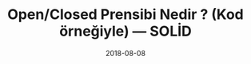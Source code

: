 ---
title: Open/Closed Prensibi Nedir ? (Kod örneğiyle) — SOLİD
cover: ./single-responsibility-prensibi.png
link: https://gokhana.medium.com/liskov-substitution-prensibi-nedir-kod-%C3%B6rne%C4%9Fiyle-soli%CC%87d-3cfc1cd63c1a
date: 2018-08-08
description: Bir sınıf ya da fonksiyon var olan özellikleri korumalı yani davranışını değiştirmiyor olmalı ve yeni özellikler kazanabilmelidir...
tags: ['link','medium']
---